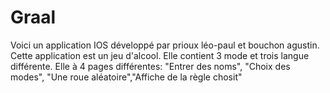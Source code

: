 # Graal

Voici un application IOS développé par prioux léo-paul et bouchon agustin. 
Cette application est un jeu d'alcool.
Elle contient 3 mode et trois langue différente.
Elle à 4 pages différentes: "Entrer des noms", "Choix des modes", "Une roue aléatoire","Affiche de la règle chosit"
